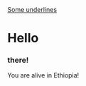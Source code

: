 <html>
<head></head>
<body>
<u>Some underlines</u>
<h1>Hello</h1>
<h3>there!</h3>
<p>You are alive in Ethiopia!</p>
</body></html>